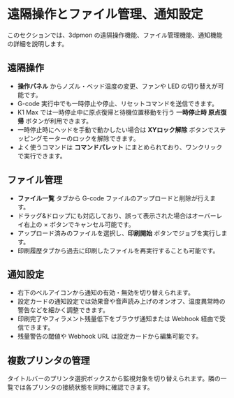 # 遠隔操作とファイル管理、通知設定

このセクションでは、3dpmon の遠隔操作機能、ファイル管理機能、通知機能の詳細を説明します。

## 遠隔操作
- **操作パネル** からノズル・ベッド温度の変更、ファンや LED の切り替えが可能です。
- G-code 実行中でも一時停止や停止、リセットコマンドを送信できます。
- K1 Max では一時停止中に原点復帰と待機位置移動を行う
  **一時停止時 原点復帰** ボタンが利用できます。
- 一時停止時にヘッドを手動で動かしたい場合は
  **XYロック解除** ボタンでステッピングモーターのロックを解除できます。
- よく使うコマンドは **コマンドパレット** にまとめられており、ワンクリックで実行できます。

## ファイル管理
- **ファイル一覧** タブから G-code ファイルのアップロードと削除が行えます。
- ドラッグ&ドロップにも対応しており、誤って表示された場合はオーバーレイ右上の × ボタンでキャンセル可能です。
- アップロード済みのファイルを選択し、**印刷開始** ボタンでジョブを実行します。
- 印刷履歴タブから過去に印刷したファイルを再実行することも可能です。

## 通知設定
- 右下のベルアイコンから通知の有効・無効を切り替えられます。
- 設定カードの通知設定では効果音や音声読み上げのオンオフ、温度異常時の警告などを細かく調整できます。
- 印刷完了やフィラメント残量低下をブラウザ通知または Webhook 経由で受信できます。
- 残量警告の閾値や Webhook URL は設定カードから編集可能です。

## 複数プリンタの管理
タイトルバーのプリンタ選択ボックスから監視対象を切り替えられます。隣の一覧では各プリンタの接続状態を同時に確認できます。
